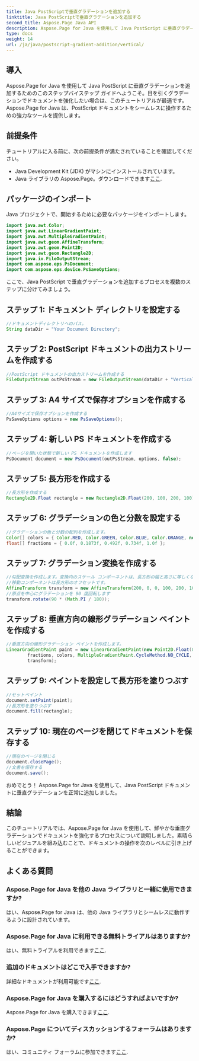 ```yaml
---
title: Java PostScriptで垂直グラデーションを追加する
linktitle: Java PostScriptで垂直グラデーションを追加する
second_title: Aspose.Page Java API
description: Aspose.Page for Java を使用して Java PostScript に垂直グラデーションを追加するためのステップバイステップ ガイドをご覧ください。鮮やかなビジュアルでドキュメントを簡単に強化できます。
type: docs
weight: 14
url: /ja/java/postscript-gradient-addition/vertical/
---
```

## 導入
Aspose.Page for Java を使用して Java PostScript に垂直グラデーションを追加するためのこのステップバイステップ ガイドへようこそ。目を引くグラデーションでドキュメントを強化したい場合は、このチュートリアルが最適です。 Aspose.Page for Java は、PostScript ドキュメントをシームレスに操作するための強力なツールを提供します。
## 前提条件
チュートリアルに入る前に、次の前提条件が満たされていることを確認してください。
- Java Development Kit (JDK) がマシンにインストールされています。
-  Java ライブラリの Aspose.Page。ダウンロードできます[ここ](https://releases.aspose.com/page/java/).
## パッケージのインポート
Java プロジェクトで、開始するために必要なパッケージをインポートします。
```java
import java.awt.Color;
import java.awt.LinearGradientPaint;
import java.awt.MultipleGradientPaint;
import java.awt.geom.AffineTransform;
import java.awt.geom.Point2D;
import java.awt.geom.Rectangle2D;
import java.io.FileOutputStream;
import com.aspose.eps.PsDocument;
import com.aspose.eps.device.PsSaveOptions;
```
ここで、Java PostScript で垂直グラデーションを追加するプロセスを複数のステップに分けてみましょう。
## ステップ 1: ドキュメント ディレクトリを設定する
```java
//ドキュメントディレクトリへのパス。
String dataDir = "Your Document Directory";
```
## ステップ 2: PostScript ドキュメントの出力ストリームを作成する
```java
//PostScript ドキュメントの出力ストリームを作成する
FileOutputStream outPsStream = new FileOutputStream(dataDir + "VerticalGradient_outPS.ps");
```
## ステップ 3: A4 サイズで保存オプションを作成する
```java
//A4サイズで保存オプションを作成する
PsSaveOptions options = new PsSaveOptions();
```
## ステップ 4: 新しい PS ドキュメントを作成する
```java
//ページを開いた状態で新しい PS ドキュメントを作成します
PsDocument document = new PsDocument(outPsStream, options, false);
```
## ステップ 5: 長方形を作成する
```java
//長方形を作成する
Rectangle2D.Float rectangle = new Rectangle2D.Float(200, 100, 200, 100);
```
## ステップ 6: グラデーションの色と分数を設定する
```java
//グラデーションの色と分数の配列を作成します。
Color[] colors = { Color.RED, Color.GREEN, Color.BLUE, Color.ORANGE, new Color(85, 107, 47) };
float[] fractions = { 0.0f, 0.1873f, 0.492f, 0.734f, 1.0f };
```
## ステップ 7: グラデーション変換を作成する
```java
//勾配変換を作成します。変換内のスケール コンポーネントは、長方形の幅と高さに等しくなければなりません。
//移動コンポーネントは長方形のオフセットです。
AffineTransform transform = new AffineTransform(200, 0, 0, 100, 200, 100);
//原点を中心にグラデーションを 90 度回転します
transform.rotate(90 * (Math.PI / 180));
```
## ステップ 8: 垂直方向の線形グラデーション ペイントを作成する
```java
//垂直方向の線形グラデーション ペイントを作成します。
LinearGradientPaint paint = new LinearGradientPaint(new Point2D.Float(0, 0), new Point2D.Float(200, 100),
        fractions, colors, MultipleGradientPaint.CycleMethod.NO_CYCLE, MultipleGradientPaint.ColorSpaceType.SRGB,
        transform);
```
## ステップ 9: ペイントを設定して長方形を塗りつぶす
```java
//セットペイント
document.setPaint(paint);
//長方形を塗りつぶす
document.fill(rectangle);
```
## ステップ 10: 現在のページを閉じてドキュメントを保存する
```java
//現在のページを閉じる
document.closePage();
//文書を保存する
document.save();
```
おめでとう！ Aspose.Page for Java を使用して、Java PostScript ドキュメントに垂直グラデーションを正常に追加しました。
## 結論
このチュートリアルでは、Aspose.Page for Java を使用して、鮮やかな垂直グラデーションでドキュメントを強化するプロセスについて説明しました。素晴らしいビジュアルを組み込むことで、ドキュメントの操作を次のレベルに引き上げることができます。
## よくある質問
### Aspose.Page for Java を他の Java ライブラリと一緒に使用できますか?
はい、Aspose.Page for Java は、他の Java ライブラリとシームレスに動作するように設計されています。
### Aspose.Page for Java に利用できる無料トライアルはありますか?
はい、無料トライアルを利用できます[ここ](https://releases.aspose.com/).
### 追加のドキュメントはどこで入手できますか?
詳細なドキュメントが利用可能です[ここ](https://reference.aspose.com/page/java/).
### Aspose.Page for Java を購入するにはどうすればよいですか?
 Aspose.Page for Java を購入できます[ここ](https://purchase.aspose.com/buy).
### Aspose.Page についてディスカッションするフォーラムはありますか?
はい、コミュニティ フォーラムに参加できます[ここ](https://forum.aspose.com/c/page/39).